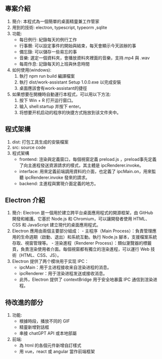 ## 專案介紹
   1. 簡介: 本程式為一個簡單的桌面精靈兼工作管家
   2. 用到的技術: electron, typescript, typeorm ,sqlite
   3. 功能:
      - 每日例行: 紀錄每天的例行工作
      - 行事曆: 可以設定事件的開始與結束，每天會顯示今天該辦的事
      - 備忘錄: 可以儲存一些易忘的事
      - 音樂: 選定一個資料夾，會播放資料夾裡面的音樂，支持.mp4 與 .wav
      - 每周作息: 記錄每天的上班與休息時間
   4. 如何使用(windows): 
      1. 執行 npm run build 編譯檔案
      2. 執行 dist/work-assistant Setup 1.0.0.exe 以完成安裝
      3. 桌面應該會有work-assistant的捷徑
   5. 如果想要在開機時自動運行本程式，可以用以下方法:
      1. 按下 Win + R 打开运行窗口。
      2. 输入 shell:startup 并按下 enter。
      3. 将想要开机启动的程序的快捷方式拖放到该文件夹中。

## 程式架構
   1. dist: 打包工具生成的安裝檔案
   2. src: source code
   3.  程式架構
       -  frontend: 渲染與定義窗口，每個視窗定義 preload.js ，preload事先定義了向主進程發送資源請求的樣式，其主體是 ipcRenderer.invoke。
       -  interface: 用來定義前端調用資料的介面，也定義了 ipcMain.on，用來監聽 ipcRenderer.invoke 發來的請求。
       -  backend: 主進程與實現介面定義的地方。

## Electron 介紹
   1.  簡介: Electron 是一個用於建立跨平台桌面應用程式的開源框架，由 GitHub 開發和維護。它基於 Node.js 和 Chromium，可以讓開發者使用 HTML、CSS 和 JavaScript 建立現代的桌面應用程式。
   2.  Electron 應用由兩個主要部分組成：
      - 主程序（Main Process）：負責管理應用的生命週期（啟動、退出）和系統互動。執行 Node.js 腳本，支援檔案系統存取、視窗管理等。
      - 渲染進程（Renderer Process）：類似瀏覽器的標籤頁，負責渲染使用者介面。每個視窗都有獨立的渲染進程，可以運行 Web 技術（HTML、CSS、JS）。
   3. Electron 提供了两个模块用于实现 IPC：
      - ipcMain：用于主进程接收来自渲染进程的消息。
      - ipcRenderer：用于渲染进程发送或接收消息。
      - 此外，Electron 提供了 contextBridge 用于安全地暴露 IPC 通信到渲染进程。
      
## 待改進的部分
   1. 功能:
      + 根據時段，播放不同的 GIF
      + 精靈新增對話框
      + 串接 chatGPT API 或本地部屬
   2. 前端:
      + 為 html 的各個元件新增自訂樣式
      + 用 vue，react 或 angular 當作前端框架